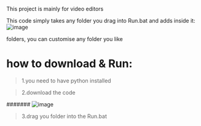 
This project is mainly for video editors



This code simply takes any folder you drag into Run.bat and adds inside it:
![image](https://user-images.githubusercontent.com/87055978/210615672-5d0f6510-51e5-49df-b244-261b4c6c458a.png)

folders, you can customise any folder you like
# **how to download & Run:**
>1.you need to have python installed


>2.download the code 

####### ![image](https://user-images.githubusercontent.com/87055978/210616063-d89eccf1-1bb5-48d8-afeb-d9802c2871ca.png)


>3.drag you folder into the Run.bat




